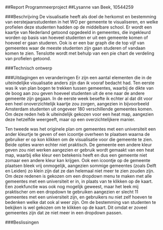 ##Report Programmeerproject
##Lysanne van Beek, 10544259

###Beschrijving
De visualisatie heeft als doel de herkomst en bestemming van eerstejaarsstudenten
in het WO per gemeente te visualiseren, en welke profielen deze studenten
hadden op de middelbare school. Er wordt een kaartje van Nederland getoond opgedeeld 
in gemeentes, die ingekleurd worden op basis van hoeveel studenten er uit een
gemeente komen of hoeveel er gaan studeren. Ook is er een bar graph die de top vijf
van gemeentes waar de meeste studenten zijn gaan studeren of vandaan komen te zien.
Tenslotte wordt met behulp van een pie chart de verdeling van profielen getoond.

###Technisch ontwerp

###Uitdagingen en veranderingen
Er zijn een aantal elementen die in de uiteindelijke visualisatie anders zijn dan
ik vooraf bedacht had. Ten eerste was ik van plan bogen te trekken tussen gemeentes,
waarbij de dikte van de boog aan zou geven hoeveel studenten uit de ene naar de
andere gemeente zijn gegaan. In de eerste week besefte ik echter al dat dit voor
een heel onoverzichtelijk kaartje zou zorgen, aangezien in bijvoorbeeld Amsterdam
studenten uit ongeveer 180 verschillende gemeentes komen. Om deze reden heb ik uiteindelijk
gekozen voor een heat map, aangezien deze hetzelfde weergeeft, maar op een overzichtelijkere
manier.

Ten tweede was het originele plan om gemeentes met een universiteit een ander kleurtje te
geven of een icoontje overheen te plaatsen waarna de gebruiker er op kon klikken om de
visualisatie voor die gemeente te zien. Beide opties waren echter niet praktisch. De 
gemeente een andere kleur geven zou niet werken aangezien er gebruik wordt gemaakt van
een heat map, waarbij elke kleur een betekenis heeft en dus een gemeente niet zomaar
een andere kleur kan krijgen. Ook een icoontje op de gemeente plaatsen bleek vrij 
onmogelijk, aangezien sommige gemeentes (zoals Delft en Leiden) zo klein zijn dat ze
dan helemaal niet meer te zien zouden zijn. Om deze redenen is gekozen om een dropdown
menu te maken met alle gemeentes met een universiteit er in, in plaats van te klikken
op de kaart. Een zoekfunctie was ook nog mogelijk geweest, maar het leek mij praktischer
om een dropdown te gebruiken aangezien er slecht 11 gemeentes met een universiteit zijn,
en gebruikers nu niet zelf hoeven te bedenken welke dat ook al weer zijn. Om de bestemming
van studenten te bekijken is wel gekozen om te klikken op de kaart. Dit omdat er zoveel
gemeentes zijn dat ze niet meer in een dropdown passen.



###Beslissingen
